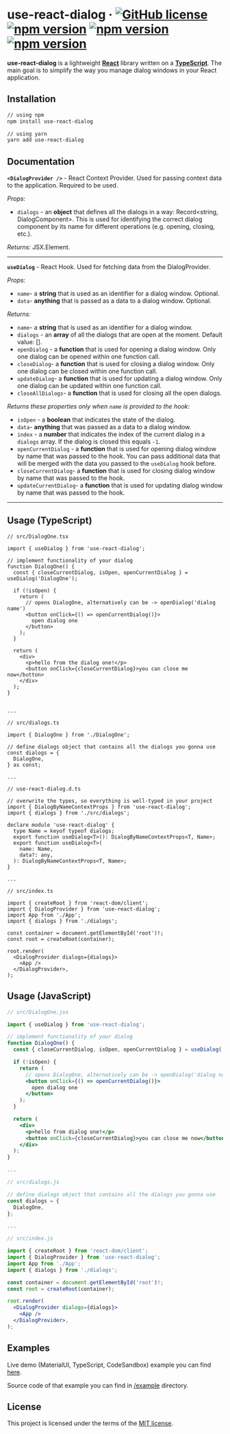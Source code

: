# use-react-dialog &middot; [![GitHub license](https://img.shields.io/badge/license-MIT-blue.svg)](https://github.com/facebook/react/blob/master/LICENSE) [![npm version](https://img.shields.io/npm/v/use-react-dialog.svg?style=flat)](https://www.npmjs.com/package/use-react-dialog) [![npm version](https://img.shields.io/bundlephobia/min/use-react-dialog)](https://www.npmjs.com/package/use-react-dialog) [![npm version](https://img.shields.io/bundlephobia/minzip/use-react-dialog)](https://www.npmjs.com/package/use-react-dialog)

**use-react-dialog** is a lightweight [**React**](https://reactjs.org/) library written on a [**TypeScript**](https://www.typescriptlang.org/). The main goal is to simplify the way you manage dialog windows in your React application.

## Installation

```bash
// using npm
npm install use-react-dialog

// using yarn
yarn add use-react-dialog
```

## Documentation

**`<DialogProvider />`** - React Context Provider. Used for passing context data to the application. Required to be used.

_Props:_

- `dialogs` - an **object** that defines all the dialogs in a way: Record<string, DialogComponent>. This is used for identifying the correct dialog component by its name for different operations (e.g. opening, closing, etc.).

_Returns:_ JSX.Element.

---

**`useDialog`** - React Hook. Used for fetching data from the DialogProvider.

_Props:_

- `name`- a **string** that is used as an identifier for a dialog window. Optional.
- `data`- **anything** that is passed as a data to a dialog window. Optional.

_Returns:_

- `name`- a **string** that is used as an identifier for a dialog window.
- `dialogs` - an **array** of all the dialogs that are open at the moment. Default value: [].
- `openDialog` - a **function** that is used for opening a dialog window. Only one dialog can be opened within one function call.
- `closeDialog`- a **function** that is used for closing a dialog window. Only one dialog can be closed within one function call.
- `updateDialog`- a **function** that is used for updating a dialog window. Only one dialog can be updated within one function call.
- `closeAllDialogs`- a **function** that is used for closing all the open dialogs.

_Returns these properties only when `name` is provided to the hook:_

- `isOpen` - a **boolean** that indicates the state of the dialog.
- `data`- **anything** that was passed as a data to a dialog window.
- `index` - a **number** that indicates the index of the current dialog in a `dialogs` array. If the dialog is closed this equals `-1`.
- `openCurrentDialog` - a **function** that is used for opening dialog window by name that was passed to the hook. You can pass additional data that will be merged with the data you passed to the `useDialog` hook before.
- `closeCurrentDialog`- a **function** that is used for closing dialog window by name that was passed to the hook.
- `updateCurrentDialog`- a **function** that is used for updating dialog window by name that was passed to the hook.

---

## Usage (**TypeScript**)

```tsx
// src/DialogOne.tsx

import { useDialog } from 'use-react-dialog';

// implement functionality of your dialog
function DialogOne() {
  const { closeCurrentDialog, isOpen, openCurrentDialog } = useDialog('DialogOne');

  if (!isOpen) {
    return (
      // opens DialogOne, alternatively can be -> openDialog('dialog name')
      <button onClick={() => openCurrentDialog()}>
        open dialog one
      </button>
    );
  }

  return (
    <div>
      <p>hello from the dialog one!</p>
      <button onClick={closeCurrentDialog}>you can close me now</button>
    </div>
  );
}


...

// src/dialogs.ts

import { DialogOne } from './DialogOne';

// define dialogs object that contains all the dialogs you gonna use
const dialogs = {
  DialogOne,
} as const;

...

// use-react-dialog.d.ts

// overwrite the types, so everything is well-typed in your project
import { DialogByNameContextProps } from 'use-react-dialog';
import { dialogs } from './src/dialogs';

declare module 'use-react-dialog' {
  type Name = keyof typeof dialogs;
  export function useDialog<T>(): DialogByNameContextProps<T, Name>;
  export function useDialog<T>(
    name: Name,
    data?: any,
  ): DialogByNameContextProps<T, Name>;
}

...

// src/index.ts

import { createRoot } from 'react-dom/client';
import { DialogProvider } from 'use-react-dialog';
import App from './App';
import { dialogs } from './dialogs';

const container = document.getElementById('root')!;
const root = createRoot(container);

root.render(
  <DialogProvider dialogs={dialogs}>
    <App />
  </DialogProvider>,
);

```

## Usage (**JavaScript**)

```jsx
// src/DialogOne.jsx

import { useDialog } from 'use-react-dialog';

// implement functionality of your dialog
function DialogOne() {
  const { closeCurrentDialog, isOpen, openCurrentDialog } = useDialog('DialogOne');

  if (!isOpen) {
    return (
      // opens DialogOne, alternatively can be -> openDialog('dialog name')
      <button onClick={() => openCurrentDialog()}>
        open dialog one
      </button>
    );
  }

  return (
    <div>
      <p>hello from dialog one!</p>
      <button onClick={closeCurrentDialog}>you can close me now</button>
    </div>
  );
}

...

// src/dialogs.js

// define dialogs object that contains all the dialogs you gonna use
const dialogs = {
  DialogOne,
};

...

// src/index.js

import { createRoot } from 'react-dom/client';
import { DialogProvider } from 'use-react-dialog';
import App from './App';
import { dialogs } from './dialogs';

const container = document.getElementById('root')!;
const root = createRoot(container);

root.render(
  <DialogProvider dialogs={dialogs}>
    <App />
  </DialogProvider>,
);

```

## Examples

Live demo (MaterialUI, TypeScript, CodeSandbox) example you can find [here](https://codesandbox.io/s/use-react-dialog-example-ts-12ljn8).

Source code of that example you can find in [/example](/example) directory.

## License

This project is licensed under the terms of the [MIT license](/LICENSE).
